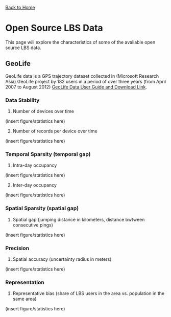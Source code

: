 
[Back to Home](README.md)

# Open Source LBS Data
This page will explore the characteristics of some of the available open source LBS data.

## GeoLife
GeoLife data is a GPS trajectory dataset collected in (Microsoft Research Asia) GeoLife project by 182 users in a period of over three years (from April 2007 to August 2012) [GeoLife Data User Guide and Download Link](https://www.microsoft.com/en-us/research/publication/geolife-gps-trajectory-dataset-user-guide/?msockid=0f4995297f3a650f12fc80447e91644b).

### Data Stability
1. Number of devices over time

(insert figure/statistics here)

2. Number of records per device over time

(insert figure/statistics here)

### Temporal Sparsity (temporal gap)
1. Intra-day occupancy

(insert figure/statistics here)

2. Inter-day occupancy

(insert figure/statistics here)

### Spatial Sparsity (spatial gap)
1. Spatial gap (jumping distance in kilometers, distance bwtween consecutive pings)

(insert figure/statistics here)

### Precision
1. Spatial accuracy (uncertainty radius in meters)

(insert figure/statistics here)

### Representation
1. Representative bias (share of LBS users in the area vs. population in the same area)

(insert figure/statistics here)



